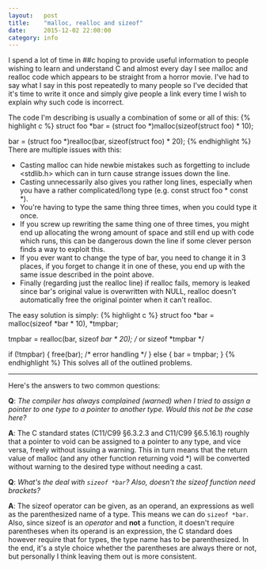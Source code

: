 ```yaml
---
layout:   post
title:    "malloc, realloc and sizeof"
date:     2015-12-02 22:00:00
category: info
---
```

I spend a lot of time in ##c hoping to provide useful information to people
wishing to learn and understand C and almost every day I see malloc and realloc
code which appears to be straight from a horror movie. I've had to say what I
say in this post repeatedly to many people so I've decided that it's time to
write it once and simply give people a link every time I wish to explain why
such code is incorrect.

The code I'm describing is usually a combination of some or all of this:
{% highlight c %}
struct foo *bar = (struct foo *)malloc(sizeof(struct foo) * 10);

bar = (struct foo *)realloc(bar, sizeof(struct foo) * 20);
{% endhighlight %}
There are multiple issues with this:

 - Casting malloc can hide newbie mistakes such as forgetting to include
   \<stdlib.h\> which can in turn cause strange issues down the line.
 - Casting unnecessarily also gives you rather long lines, especially when you
   have a rather complicated/long type (e.g. const struct foo * const *).
 - You're having to type the same thing three times, when you could type it
   once.
 - If you screw up rewriting the same thing one of three times, you might end
   up allocating the wrong amount of space and still end up with code which
   runs, this can be dangerous down the line if some clever person finds a way
   to exploit this.
 - If you ever want to change the type of bar, you need to change it in 3
   places, if you forget to change it in one of these, you end up with the same
   issue described in the point above.
 - Finally (regarding just the realloc line) if realloc fails, memory is leaked
   since bar's original value is overwritten with NULL, realloc doesn't
   automatically free the original pointer when it can't realloc.

The easy solution is simply:
{% highlight c %}
struct foo *bar = malloc(sizeof *bar * 10), *tmpbar;

tmpbar = realloc(bar, sizeof *bar * 20); /* or sizeof *tmpbar */

if (!tmpbar) {
	free(bar);
	/* error handling */
} else {
	bar = tmpbar;
}
{% endhighlight %}
This solves all of the outlined problems.

-----------------------

Here's the answers to two common questions:

**Q**: _The compiler has always complained (warned) when I tried to assign a
pointer to one type to a pointer to another type. Would this not be the case
here?_

**A**: The C standard states (C11/C99 §6.3.2.3 and C11/C99 §6.5.16.1) roughly
that a pointer to void can be assigned to a pointer to any type, and vice
versa, freely without issuing a warning. This in turn means that the return
value of malloc (and any other function returning void \*) will be converted
without warning to the desired type without needing a cast.

**Q**: _What's the deal with `sizeof *bar`? Also, doesn't the sizeof function
need brackets?_


**A**: The sizeof operator can be given, as an operand, an expressions as well
as the parenthesized name of a type. This means we can do `sizeof *bar`. Also,
since sizeof is an _operator_ and **not** a function, it doesn't require
parentheses when its operand is an expression, the C standard does however
require that for types, the type name has to be parenthesized.  In the end,
it's a style choice whether the parentheses are always there or not, but
personally I think leaving them out is more consistent.
